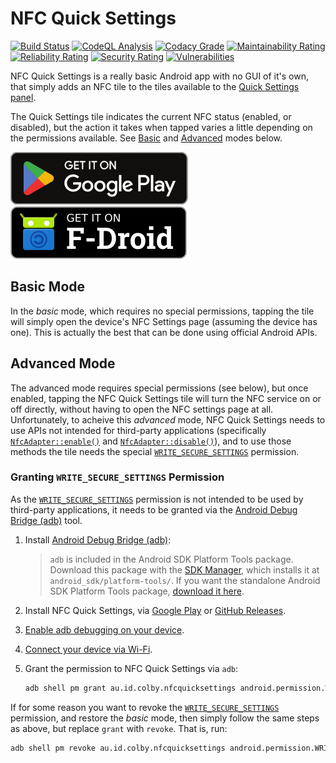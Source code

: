 # NFC Quick Settings

[![Build Status](https://github.com/pcolby/nfc-quick-settings/actions/workflows/build.yaml/badge.svg?branch=main)](https://github.com/pcolby/nfc-quick-settings/actions/workflows/build.yaml?query=branch%3Amain)
[![CodeQL Analysis](https://github.com/pcolby/nfc-quick-settings/actions/workflows/codeql.yaml/badge.svg?branch=main)](https://github.com/pcolby/nfc-quick-settings/actions/workflows/codeql.yaml?query=branch%3Amain)
[![Codacy Grade](https://img.shields.io/codacy/grade/8f8bea5e700d4c64bf24b4a4297cc995?label=Code%20Quality&logo=codacy)](https://app.codacy.com/gh/pcolby/nfc-quick-settings/dashboard)
[![Maintainability Rating](https://sonarcloud.io/api/project_badges/measure?project=pcolby_nfc-quick-settings&metric=sqale_rating)](https://sonarcloud.io/summary/new_code?id=pcolby_nfc-quick-settings)
[![Reliability Rating](https://sonarcloud.io/api/project_badges/measure?project=pcolby_nfc-quick-settings&metric=reliability_rating)](https://sonarcloud.io/summary/new_code?id=pcolby_nfc-quick-settings)
[![Security Rating](https://sonarcloud.io/api/project_badges/measure?project=pcolby_nfc-quick-settings&metric=security_rating)](https://sonarcloud.io/summary/new_code?id=pcolby_nfc-quick-settings)
[![Vulnerabilities](https://sonarcloud.io/api/project_badges/measure?project=pcolby_nfc-quick-settings&metric=vulnerabilities)](https://sonarcloud.io/summary/new_code?id=pcolby_nfc-quick-settings)

NFC Quick Settings is a really basic Android app with no GUI of it's own, that simply adds an NFC tile to the tiles
available to the [Quick Settings panel][].

The Quick Settings tile indicates the current NFC status (enabled, or disabled), but the action it takes when tapped
varies a little depending on the permissions available. See [Basic](#basic-mode) and [Advanced](#advanced-mode) modes
below.

[![Get it](assets/Play_Store_badge.svg)](https://play.google.com/store/apps/details?id=au.id.colby.nfcquicksettings)&ensp;
[![Get it](assets/F-Droid_badge.svg)](https://f-droid.org/packages/au.id.colby.nfcquicksettings)

## Basic Mode

In the _basic_ mode, which requires no special permissions, tapping the tile will simply open the device's NFC Settings
page (assuming the device has one). This is actually the best that can be done using official Android APIs.

## Advanced Mode

The advanced mode requires special permissions (see below), but once enabled, tapping the NFC Quick Settings tile will
turn the NFC service on or off directly, without having to open the NFC settings page at all. Unfortunately, to acheive
this _advanced_ mode, NFC Quick Settings needs to use APIs not intended for third-party applications (specifically
[`NfcAdapter::enable()`][] and [`NfcAdapter::disable()`][]), and to use those methods the tile needs the special
[`WRITE_SECURE_SETTINGS`][] permission.

### Granting `WRITE_SECURE_SETTINGS` Permission

As the [`WRITE_SECURE_SETTINGS`][] permission is not intended to be used by third-party applications, it needs to be
granted via the [Android Debug Bridge (adb)][] tool.

1. Install [Android Debug Bridge (adb)][]:

   > `adb` is included in the Android SDK Platform Tools package. Download this package with the [SDK Manager][], which
   > installs it at `android_sdk/platform-tools/`. If you want the standalone Android SDK Platform Tools package,
   > [download it here](https://developer.android.com/tools/releases/platform-tools).

2. Install NFC Quick Settings, via [Google Play] or [GitHub Releases].

3. [Enable adb debugging on your device](https://developer.android.com/tools/adb#Enabling).

4. [Connect your device via Wi-Fi](https://developer.android.com/tools/adb#connect-to-a-device-over-wi-fi).

5. Grant the permission to NFC Quick Settings via `adb`:

   ```sh
   adb shell pm grant au.id.colby.nfcquicksettings android.permission.WRITE_SECURE_SETTINGS
   ```

If for some reason you want to revoke the [`WRITE_SECURE_SETTINGS`][] permission, and restore the _basic_ mode, then
simply follow the same steps as above, but replace `grant` with `revoke`. That is, run:

```sh
adb shell pm revoke au.id.colby.nfcquicksettings android.permission.WRITE_SECURE_SETTINGS
```

[`NfcAdapter::disable()`]: https://cs.android.com/android/platform/superproject/+/main:frameworks/base/core/java/android/nfc/NfcAdapter.java;l=986?q=NfcAdapter "android.nfc.NfcAdapter::disable()"
[`NfcAdapter::enable()`]: https://cs.android.com/android/platform/superproject/+/main:frameworks/base/core/java/android/nfc/NfcAdapter.java;l=947?q=NfcAdapter "android.nfc.NfcAdapter::enable()"
[`WRITE_SECURE_SETTINGS`]: https://developer.android.com/reference/android/Manifest.permission#WRITE_SECURE_SETTINGS "android.permission.WRITE_SECURE_SETTINGS"
[Android Debug Bridge (adb)]: https://developer.android.com/tools/adb "Android Debug Bridge (adb)"
[GitHub Releases]: https://github.com/pcolby/nfc-quick-settings/releases "NFC Quick Settings releases"
[Google Play]: https://play.google.com/store/apps/details?id=au.id.colby.nfcquicksettings "NFC Quick Settings on Google Play"
[SDK Manager]: https://developer.android.com/studio/intro/update#sdk-manager "Update your tools with the SDK Manager"
[Quick Settings panel]: https://support.google.com/android/answer/9083864 "Change settings quickly on your Android phone"
